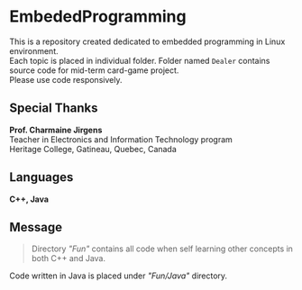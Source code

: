 # EmbededProgramming
This is a repository created dedicated to embedded programming in Linux environment.  
Each topic is placed in individual folder. Folder named `Dealer` contains source code for mid-term card-game project.  
Please use code responsively.

## Special Thanks
**Prof. Charmaine Jirgens**  
Teacher in Electronics and Information Technology program  
Heritage College, Gatineau, Quebec, Canada  

## Languages
**C++, Java**  

## Message
> Directory *"Fun"* contains all code when self learning other concepts in both C++ and Java.  
  
Code written in Java is placed under *"Fun/Java"* directory.  
